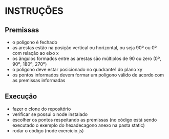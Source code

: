 # INSTRUÇÕES

## Premissas

- o polígono é fechado
- as arestas estão na posição vertical ou horizontal, ou seja 90º ou 0º com relação ao eixo x
- os ângulos formados entre as arestas são múltiplos de 90 ou zero (0º, 90º, 180º, 270º)
- o polígono deve estar posicionado no quadrante1 do plano xy
- os pontos informados devem formar um polígono válido de acordo com as premissas informadas

## Execução

- fazer o clone do repositório
- verificar se possui o node instalado
- escolher os pontos respeitando as premissas (no código está sendo executado o exemplo do hexadecagono anexo na pasta static)
- rodar o código (node exercicio.js)
